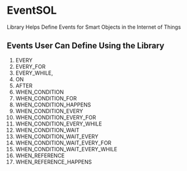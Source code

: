 # EventSOL

Library Helps Define Events for Smart Objects in the Internet of Things

## Events User Can Define Using the Library
01. EVERY
02. EVERY_FOR
03. EVERY_WHILE,
04. ΟΝ
05. AFTER
06. WHEN_CONDITION
07. WHEN_CONDITION_FOR
08. WHEN_CONDITION_HAPPENS
09. WHEN_CONDITION_EVERY
10. WHEN_CONDITION_EVERY_FOR
11. WHEN_CONDITION_EVERY_WHILE
12. WHEN_CONDITION_WAIT
13. WHEN_CONDITION_WAIT_EVERY
14. WHEN_CONDITION_WAIT_EVERY_FOR
15. WHEN_CONDITION_WAIT_EVERY_WHILE
16. WHEN_REFERENCE
17. WHEN_REFERENCE_HAPPENS
